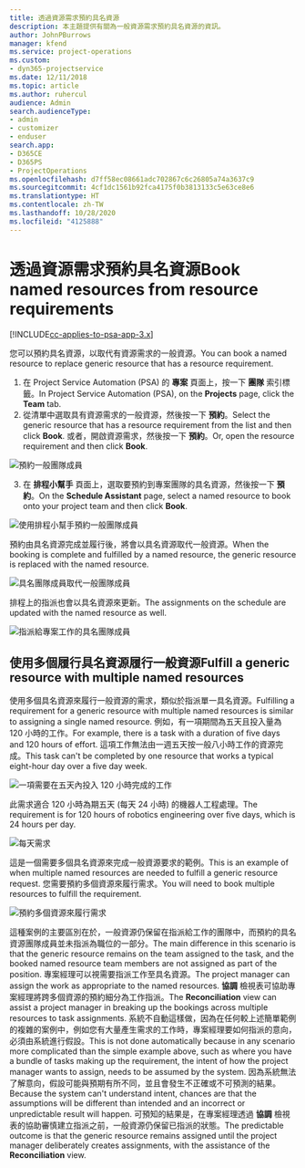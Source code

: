 ```yaml
---
title: 透過資源需求預約具名資源
description: 本主題提供有關為一般資源需求預約具名資源的資訊。
author: JohnPBurrows
manager: kfend
ms.service: project-operations
ms.custom:
- dyn365-projectservice
ms.date: 12/11/2018
ms.topic: article
ms.author: ruhercul
audience: Admin
search.audienceType:
- admin
- customizer
- enduser
search.app:
- D365CE
- D365PS
- ProjectOperations
ms.openlocfilehash: d7ff58ec08661adc702867c6c26805a74a3637c9
ms.sourcegitcommit: 4cf1dc1561b92fca4175f0b3813133c5e63ce8e6
ms.translationtype: HT
ms.contentlocale: zh-TW
ms.lasthandoff: 10/28/2020
ms.locfileid: "4125888"
---
```

# <a name="book-named-resources-from-resource-requirements"></a><span data-ttu-id="bb064-103">透過資源需求預約具名資源</span><span class="sxs-lookup"><span data-stu-id="bb064-103">Book named resources from resource requirements</span></span>

[!INCLUDE[cc-applies-to-psa-app-3.x](../includes/cc-applies-to-psa-app-3x.md)]

<span data-ttu-id="bb064-104">您可以預約具名資源，以取代有資源需求的一般資源。</span><span class="sxs-lookup"><span data-stu-id="bb064-104">You can book a named resource to replace generic resource that has a resource requirement.</span></span>

1. <span data-ttu-id="bb064-105">在 Project Service Automation (PSA) 的 **專案** 頁面上，按一下 **團隊** 索引標籤。</span><span class="sxs-lookup"><span data-stu-id="bb064-105">In Project Service Automation (PSA), on the **Projects** page, click the **Team** tab.</span></span>
2. <span data-ttu-id="bb064-106">從清單中選取具有資源需求的一般資源，然後按一下 **預約**。</span><span class="sxs-lookup"><span data-stu-id="bb064-106">Select the generic resource that has a resource requirement from the list and then click **Book**.</span></span> <span data-ttu-id="bb064-107">或者，開啟資源需求，然後按一下 **預約**。</span><span class="sxs-lookup"><span data-stu-id="bb064-107">Or, open the resource requirement and then click **Book**.</span></span>


![預約一般團隊成員](media/RM-how-to-14.png)


3. <span data-ttu-id="bb064-109">在 **排程小幫手** 頁面上，選取要預約到專案團隊的具名資源，然後按一下 **預約**。</span><span class="sxs-lookup"><span data-stu-id="bb064-109">On the **Schedule Assistant** page, select a named resource to book onto your project team and then click **Book**.</span></span>

![使用排程小幫手預約一般團隊成員](media/RM-how-to-15.png)

<span data-ttu-id="bb064-111">預約由具名資源完成並履行後，將會以具名資源取代一般資源。</span><span class="sxs-lookup"><span data-stu-id="bb064-111">When the booking is complete and fulfilled by a named resource, the generic resource is replaced with the named resource.</span></span>

![具名團隊成員取代一般團隊成員](media/RM-how-to-16.png)

<span data-ttu-id="bb064-113">排程上的指派也會以具名資源來更新。</span><span class="sxs-lookup"><span data-stu-id="bb064-113">The assignments on the schedule are updated with the named resource as well.</span></span>

![指派給專案工作的具名團隊成員](media/RM-how-to-17.png)

## <a name="fulfill-a-generic-resource-with-multiple-named-resources"></a><span data-ttu-id="bb064-115">使用多個履行具名資源履行一般資源</span><span class="sxs-lookup"><span data-stu-id="bb064-115">Fulfill a generic resource with multiple named resources</span></span>
<span data-ttu-id="bb064-116">使用多個具名資源來履行一般資源的需求，類似於指派單一具名資源。</span><span class="sxs-lookup"><span data-stu-id="bb064-116">Fulfilling a requirement for a generic resource with multiple named resources is similar to assigning a single named resource.</span></span> <span data-ttu-id="bb064-117">例如，有一項期間為五天且投入量為 120 小時的工作。</span><span class="sxs-lookup"><span data-stu-id="bb064-117">For example, there is a task with a duration of five days and 120 hours of effort.</span></span> <span data-ttu-id="bb064-118">這項工作無法由一週五天按一般八小時工作的資源完成。</span><span class="sxs-lookup"><span data-stu-id="bb064-118">This task can't be completed by one resource that works a typical eight-hour day over a five day week.</span></span> 

![一項需要在五天內投入 120 小時完成的工作](media/RM-how-to-21.png)

<span data-ttu-id="bb064-120">此需求適合 120 小時為期五天 (每天 24 小時) 的機器人工程處理。</span><span class="sxs-lookup"><span data-stu-id="bb064-120">The requirement is for 120 hours of robotics engineering over five days, which is 24 hours per day.</span></span>

![每天需求](media/RM-how-to-22.png)

<span data-ttu-id="bb064-122">這是一個需要多個具名資源來完成一般資源要求的範例。</span><span class="sxs-lookup"><span data-stu-id="bb064-122">This is an example of when multiple named resources are needed to fulfill a generic resource request.</span></span> <span data-ttu-id="bb064-123">您需要預約多個資源來履行需求。</span><span class="sxs-lookup"><span data-stu-id="bb064-123">You will need to book multiple resources to fulfill the requirement.</span></span>

![預約多個資源來履行需求](media/RM-how-to-23.png)

<span data-ttu-id="bb064-125">這種案例的主要區別在於，一般資源仍保留在指派給工作的團隊中，而預約的具名資源團隊成員並未指派為職位的一部分。</span><span class="sxs-lookup"><span data-stu-id="bb064-125">The main difference in this scenario is that the generic resource remains on the team assigned to the task, and the booked named resource team members are not assigned as part of the position.</span></span> <span data-ttu-id="bb064-126">專案經理可以視需要指派工作至具名資源。</span><span class="sxs-lookup"><span data-stu-id="bb064-126">The project manager can assign the work as appropriate to the named resources.</span></span> <span data-ttu-id="bb064-127">**協調** 檢視表可協助專案經理將跨多個資源的預約細分為工作指派。</span><span class="sxs-lookup"><span data-stu-id="bb064-127">The **Reconciliation** view can assist a project manager in breaking up the bookings across multiple resources to task assignments.</span></span> <span data-ttu-id="bb064-128">系統不自動這樣做，因為在任何較上述簡單範例的複雜的案例中，例如您有大量產生需求的工作時，專案經理要如何指派的意向，必須由系統進行假設。</span><span class="sxs-lookup"><span data-stu-id="bb064-128">This is not done automatically because in any scenario more complicated than the simple example above, such as where you have a bundle of tasks making up the requirement, the intent of how the project manager wants to assign, needs to be assumed by the system.</span></span> <span data-ttu-id="bb064-129">因為系統無法了解意向，假設可能與預期有所不同，並且會發生不正確或不可預測的結果。</span><span class="sxs-lookup"><span data-stu-id="bb064-129">Because the system can't understand intent, chances are that the assumptions will be different than intended and an incorrect or unpredictable result will happen.</span></span> <span data-ttu-id="bb064-130">可預知的結果是，在專案經理透過 **協調** 檢視表的協助審慎建立指派之前，一般資源仍保留已指派的狀態。</span><span class="sxs-lookup"><span data-stu-id="bb064-130">The predictable outcome is that the generic resource remains assigned until the project manager deliberately creates assignments, with the assistance of the **Reconciliation** view.</span></span>


